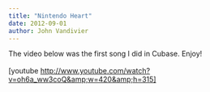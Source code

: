 ```yaml
---
title: "Nintendo Heart"
date: 2012-09-01
author: John Vandivier
---
```




The video below was the first song I did in Cubase. Enjoy!<br /><br />[youtube http://www.youtube.com/watch?v=oh6a_ww3coQ&amp;w=420&amp;h=315]